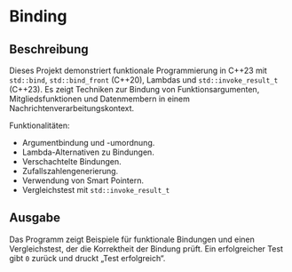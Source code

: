 # Binding

## Beschreibung
Dieses Projekt demonstriert funktionale Programmierung in C++23 mit `std::bind`, `std::bind_front` (C++20), Lambdas und `std::invoke_result_t` (C++23). Es zeigt Techniken zur Bindung von Funktionsargumenten, Mitgliedsfunktionen und Datenmembern in einem Nachrichtenverarbeitungskontext.

Funktionalitäten:
- Argumentbindung und -umordnung.
- Lambda-Alternativen zu Bindungen.
- Verschachtelte Bindungen.
- Zufallszahlengenerierung.
- Verwendung von Smart Pointern.
- Vergleichstest mit `std::invoke_result_t`

## Ausgabe
Das Programm zeigt Beispiele für funktionale Bindungen und einen Vergleichstest, der die Korrektheit der Bindung prüft. Ein erfolgreicher Test gibt `0` zurück und druckt „Test erfolgreich“.